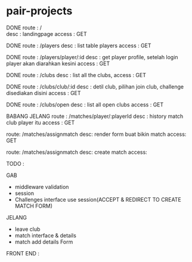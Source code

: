 # pair-projects
DONE
route    : /             
desc     : landingpage
access   : GET

DONE
route    : /players
desc     : list table players
access   : GET

DONE
route    : /players/player/:id
desc     : get player profile, setelah login player akan diarahkan kesini
access   : GET

DONE
route    : /clubs
desc     : list all the clubs, 
access   : GET

DONE
route    : /clubs/club/:id
desc     : detil club, pilihan join club, challenge disediakan disini
access   : GET

DONE
route    : /clubs/open
desc     : list all open clubs
access   : GET

BABANG JELANG
route    : /matches/player/:playerId
desc     : history match club player itu
access   : GET

route: /matches/assignmatch
desc: render form buat bikin match
access: GET

route: /matches/assignmatch
desc: create match
access: 

TODO :

GAB
- middleware validation
- session
- Challenges interface use session(ACCEPT & REDIRECT TO CREATE MATCH FORM)


JELANG
- leave club
- match interface & details
- match add details Form


FRONT END :